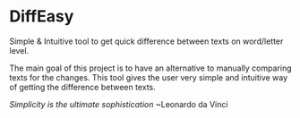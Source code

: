 # DiffEasy
Simple & Intuitive tool to get quick difference between texts on word/letter level.

The main goal of this project is to have an alternative to manually comparing texts for the changes. This tool gives the user very simple and intuitive way of getting the difference between texts.

*Simplicity is the ultimate sophistication*  ~Leonardo da Vinci
